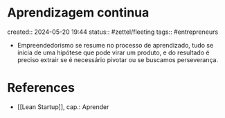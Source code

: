 # Aprendizagem continua
created:: 2024-05-20 19:44
status:: #zettel/fleeting
tags:: #entrepreneurs

-  Empreendedorismo se resume no processo de aprendizado, tudo se inicia de uma hipótese que pode virar um produto, e do resultado é preciso extrair se é necessário pivotar ou se buscamos perseverança. 

# References
-  [[Lean Startup]], cap.: Aprender

